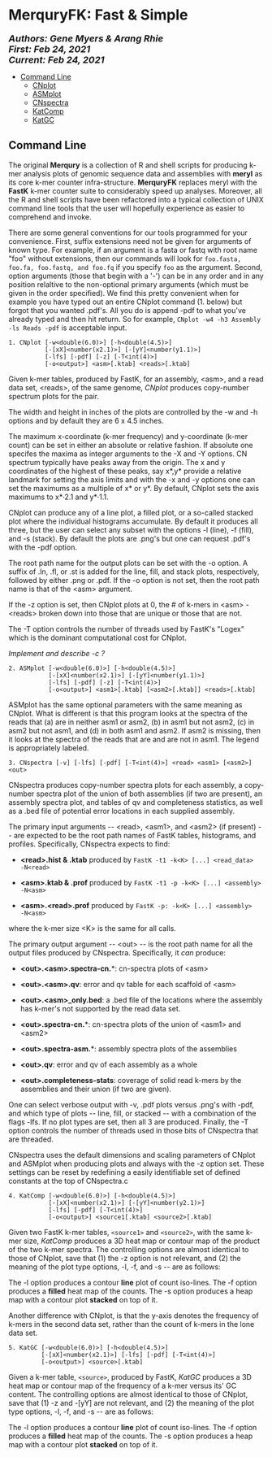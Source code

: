 # MerquryFK: Fast & Simple
  
<font size ="4">**_Authors:  Gene Myers & Arang Rhie_**<br>
**_First:   Feb 24, 2021_**<br>
**_Current: Feb 24, 2021_**</font>

- [Command Line](#command-line)
  - [CNplot](#CNplot)
  - [ASMplot](#ASMplot)
  - [CNspectra](#CNspectra)
  - [KatComp](#KatComp)
  - [KatGC](#KatGC)


## Command Line

The original **Merqury** is a collection of R and shell scripts for producing k-mer analysis plots of genomic sequence data and assemblies with **meryl** as its core k-mer counter infra-structure.
**MerquryFK** replaces meryl with the **FastK** k-mer counter suite to considerably speed up analyses.
Moreover, all the R and shell scripts have been refactored into a typical collection of UNIX command line tools that the user will hopefully experience as easier to comprehend and invoke.

There are some general conventions for our tools programmed for your convenience.
First, suffix extensions need not be given for arguments of known type.  For example,
if an argument is a fasta or fastq with root name "foo" without extensions, then
our commands will look for ```foo.fasta, foo.fa, foo.fastq, and foo.fq``` if you specify
```foo``` as the argument.  Second, option arguments (those that begin with a '-') can
be in any order and in any position relaltive to the non-optional primary arguments (which must
be given in the order specified).  We find this pretty convenient when for example you
have typed out an entire CNplot command (1. below) but forgot that you wanted .pdf's.
All you do is append -pdf to what you've already typed and then hit return.  So for example,
```CNplot -w4 -h3 Assembly -ls Reads -pdf``` is acceptable input.

<a name="CNplot"></a>

```
1. CNplot [-w<double(6.0)>] [-h<double(4.5)>]
          [-[xX]<number(x2.1)>] [-[yY]<number(y1.1)>]
          [-lfs] [-pdf] [-z] [-T<int(4)>]
          [-o<output>] <asm>[.ktab] <reads>[.ktab]
```

Given k-mer tables, produced by FastK, for an assembly, \<asm>,
and a read data set, \<reads>, of the same genome, *CNplot* produces
copy-number spectrum plots for the pair.

The width and height in inches of the plots are controlled by the -w and -h options and
by default they are 6 x 4.5 inches.

The maximum x-coordinate (k-mer frequency) and y-coordinate (k-mer count) can be set
in either an absolute or relative fashion.  If absolute one specifes the maxima as integer
arguments to the -X and -Y options.  CN spectrum typically have peaks away from the origin.
The x and y coordinates of the highest of these peaks, say x\*,y\* provide a relative
landmark for setting the axis limits and with the -x and -y options one can set the maximums
as a multiple of x\* or y\*.  By default, CNplot sets the axis maximums to x\*&#183;2.1 and y\*&#183;1.1.

CNplot can produce any of a line plot, a filled plot, or a so-called stacked plot where the individual histograms accumulate.  By default it produces all three, but the user can select any subset with the options -l (line), -f (fill), and -s (stack).  By default the plots are .png's
but one can request .pdf's with the -pdf option.

The root path name for the output plots can be set with the -o option.  A suffix of .ln, .fl, or
.st is added for the line, fill, and stack plots, respectively, followed by either .png or .pdf.
If the -o option is not set, then the root path name is that of the \<asm> argument.

If the -z option is set, then CNplot plots at 0, the # of k-mers in \<asm> - \<reads> broken down
into those that are unique or those that are not.

The -T option controls the number of threads used by FastK's "Logex" which is the dominant
computational cost for CNplot.

*Implement and describe -c ?*


<a name="ASMplot"></a>


```
2. ASMplot [-w<double(6.0)>] [-h<double(4.5)>]
           [-[xX]<number(x2.1)>] [-[yY]<number(y1.1)>]
           [-lfs] [-pdf] [-z] [-T<int(4)>]
           [-o<output>] <asm1>[.ktab] [<asm2>[.ktab]] <reads>[.ktab]
```

ASMplot has the same optional parameters with the same meaning as CNplot.  What is
different is that this program looks at the spectra of the reads that (a) are in neither
asm1 or asm2, (b) in asm1 but not asm2, (c) in asm2 but not asm1, and (d) in both asm1 and
asm2.  If asm2 is missing, then it looks at the spectra of the reads that are and are not
in asm1.  The legend is appropriately labeled.

<a name="CNspectra"></a>

```
3. CNspectra [-v] [-lfs] [-pdf] [-T<int(4)>] <read> <asm1> [<asm2>] <out>
```

CNspectra produces copy-number spectra plots for each assembly, a copy-number spectra plot of the union of both assemblies (if two are present), an assembly spectra plot, and tables of qv and completeness statistics, as well as a .bed file of potential error locations in each supplied assembly.

The primary input arguments -- \<read>, \<asm1>, and \<asm2> (if present) -- are expected to be the root path names of FastK tables, histograms, and profiles.  Specifically, CNspectra expects
to find:

* **\<read>.hist & .ktab** produced by <code>FastK -t1 -k\<K> [...] \<read_data> -N\<read></code>

* **\<asm>.ktab & .prof** produced by <code>FastK -t1 -p -k\<K> [...] \<assembly> -N\<asm></code>

* **\<asm>.\<read>.prof** produced by <code>FastK -p:<read> -k\<K> [...] \<assembly> -N\<asm></code>

where the k-mer size \<K> is the same for all calls.

The primary output argument -- \<out> -- is the root path name for all the output files
produced by CNspectra.  Specifically, it *can* produce:

* **\<out>.\<asm>.spectra-cn.***: cn-spectra plots of \<asm>

* **\<out>.\<asm>.qv**: error and qv table for each scaffold of \<asm>

* **\<out>.\<asm>_only.bed**: a .bed file of the locations where the assembly has k-mer's not supported by the read data set.

* **\<out>.spectra-cn.***: cn-spectra plots of the union of \<asm1> and \<asm2>

* **\<out>.spectra-asm.***: assembly spectra plots of the assemblies

* **\<out>.qv**: error and qv of each assembly as a whole

* **\<out>.completeness-stats**: coverage of solid read k-mers by the assemblies and their union (if two are given).

One can select verbose output with -v, .pdf plots versus .png's with -pdf, and which
type of plots -- line, fill, or stacked -- with a combination of the flags -lfs.
If no plot types are set, then all 3 are produced.  Finally, the -T option controls
the number of threads used in those bits of CNspectra that are threaded.

CNspectra uses the default dimensions and scaling parameters of CNplot and ASMplot when
producing plots and always with the -z option set.  These settings can be reset by redefining
a easily identifiable set of defined constants at the top of CNspectra.c


<a name="KatComp"></a>

```
4. KatComp [-w<double(6.0)>] [-h<double(4.5)>]
           [-[xX]<number(x2.1)>] [-[yY]<number(y2.1)>]
           [-lfs] [-pdf] [-T<int(4)>]
           [-o<output>] <source1[.ktab] <source2>[.ktab]
```

Given two FastK k-mer tables, `<source1>` and `<source2>`, with the same k-mer size, *KatComp* produces a 3D heat map or contour map of the product of the two k-mer
spectra.  The controlling options are almost identical to those of CNplot, save that
(1) the -z option is not relevant, and (2) the meaning of the plot type options,
-l, -f, and -s -- are as follows:

The -l option produces a contour **line** plot of count iso-lines.   The -f option produces
a **filled** heat map of the counts.  The -s option produces a heap map with a contour plot
**stacked** on top of it.

Another difference with CNplot, is that the y-axis denotes the frequency of k-mers in the second data set, rather than the count of k-mers in the lone data set.

<a name="KatGC"></a>

```
5. KatGC [-w<double(6.0)>] [-h<double(4.5)>]
         [-[xX]<number(x2.1)>] [-lfs] [-pdf] [-T<int(4)>]
         [-o<output>] <source>[.ktab]
```

Given a k-mer table, `<source>`, produced by FastK, *KatGC* produces a 3D heat map
or contour map of the frequency of a k-mer versus its' GC content.
The controlling options are almost identical to those of CNplot, save that
(1) -z and -[yY] are not relevant, and (2) the meaning of the plot type options,
-l, -f, and -s -- are as follows:

The -l option produces a contour **line** plot of count iso-lines.   The -f option produces
a **filled** heat map of the counts.  The -s option produces a heap map with a contour plot
**stacked** on top of it.
